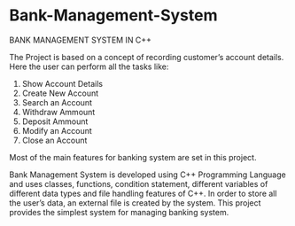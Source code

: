 # Bank-Management-System

BANK MANAGEMENT SYSTEM IN C++

The Project is based on a concept of recording customer’s account details. Here the user can perform all the tasks like:

1. Show Account Details
2. Create New Account
3. Search an Account
4. Withdraw Ammount
5. Deposit Ammount
6. Modify an Account
7. Close an Account

Most of the main features for banking system are set in this project.

Bank Management System is developed using C++ Programming Language and uses classes, functions, condition statement, different variables of different data types and file handling features of C++. In order to store all the user’s data, an external file is created by the system. This project provides the simplest system for managing banking system.
